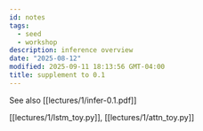 ```yaml
---
id: notes
tags:
  - seed
  - workshop
description: inference overview
date: "2025-08-12"
modified: 2025-09-11 18:13:56 GMT-04:00
title: supplement to 0.1
---
```


See also [[lectures/1/infer-0.1.pdf]]

[[lectures/1/lstm_toy.py]], [[lectures/1/attn_toy.py]]
